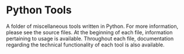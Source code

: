 # Python Tools
A folder of miscellaneous tools written in Python. For more information, please see the source files. At the beginning of each file, information pertaining to usage is available. Throughout each file, documentation regarding the technical functionality of each tool is also available.
